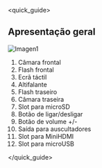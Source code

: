<quick_guide> 

## Apresentação geral

![Imagen1](http://static.energysistem.com/images/manuals/42238/55d31624c5499.jpg)

1. Câmara frontal
2. Flash frontal
3. Ecrã táctil
4. Altifalante
5. Flash traseiro
6. Câmara traseira
7. Slot para microSD
8. Botão de ligar/desligar
9. Botão de volume +/-
10. Saída para auscultadores
11. Slot para MiniHDMI
12. Slot para microUSB

</quick_guide>
